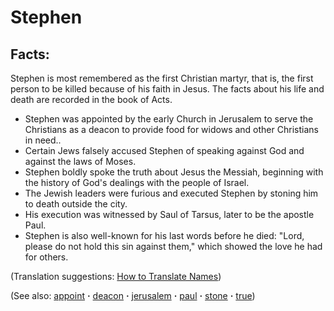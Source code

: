 # Stephen #

## Facts: ##

Stephen is most remembered as the first Christian martyr, that is, the first person to be killed because of his faith in Jesus. The facts about his life and death are recorded in the book of Acts.

* Stephen was appointed by the early Church in Jerusalem to serve the Christians as a deacon to provide food for widows and other Christians in need..
* Certain Jews falsely accused Stephen of speaking against God and against the laws of Moses.
* Stephen boldly spoke the truth about Jesus the Messiah, beginning with the history of God's dealings with the people of Israel.
* The Jewish leaders were furious and executed Stephen by stoning him to death outside the city.
* His execution was witnessed by Saul of Tarsus, later to be the apostle Paul.
* Stephen is also well-known for his last words before he died: "Lord, please do not hold this sin against them," which showed the love he had for others.

(Translation suggestions: [How to Translate Names](https://git.door43.org/Door43/en-ta-translate-vol1/src/master/content/translate_names.md))

(See also: [appoint](../kt/appoint.md) **·** [deacon](../other/deacon.md) **·** [jerusalem](../other/jerusalem.md) **·** [paul](../other/paul.md) **·** [stone](../other/stone.md) **·** [true](../other/true.md))

